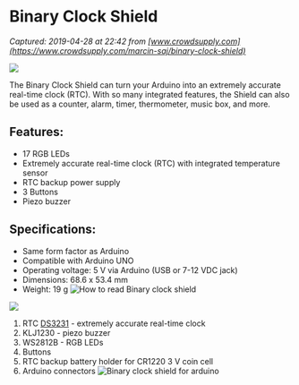 # Binary Clock Shield

_Captured: 2019-04-28 at 22:42 from [www.crowdsupply.com](https://www.crowdsupply.com/marcin-saj/binary-clock-shield)_

![](https://www.crowdsupply.com/img/8606/binary-clock-shield-for-arduino-cover_jpg_project-main.jpg)

The Binary Clock Shield can turn your Arduino into an extremely accurate real-time clock (RTC). With so many integrated features, the Shield can also be used as a counter, alarm, timer, thermometer, music box, and more.

## Features:

  * 17 RGB LEDs
  * Extremely accurate real-time clock (RTC) with integrated temperature sensor
  * RTC backup power supply
  * 3 Buttons
  * Piezo buzzer

## Specifications:

  * Same form factor as Arduino
  * Compatible with Arduino UNO
  * Operating voltage: 5 V via Arduino (USB or 7-12 VDC jack)
  * Dimensions: 68.6 x 53.4 mm
  * Weight: 19 g
![How to read Binary clock shield](https://www.crowdsupply.com/img/9ef7/binary-clock-shield-for-arduino-how-to-read.gif)

![](https://www.crowdsupply.com/img/dc46/binary-clock-shield-for-arduino-specification_jpg_project-body.jpg)

  1. RTC [DS3231](https://datasheets.maximintegrated.com/en/ds/DS3231.pdf) \- extremely accurate real-time clock
  2. KLJ1230 - piezo buzzer
  3. WS2812B - RGB LEDs 
  4. Buttons 
  5. RTC backup battery holder for CR1220 3 V coin cell 
  6. Arduino connectors 
![Binary clock shield for arduino](https://www.crowdsupply.com/img/5ea8/binary-clock-shield-for-arduino-360.gif)
